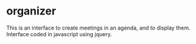 # organizer

This is an interface to create meetings in an agenda, and to display them.
Interface coded in javascript using jquery.
